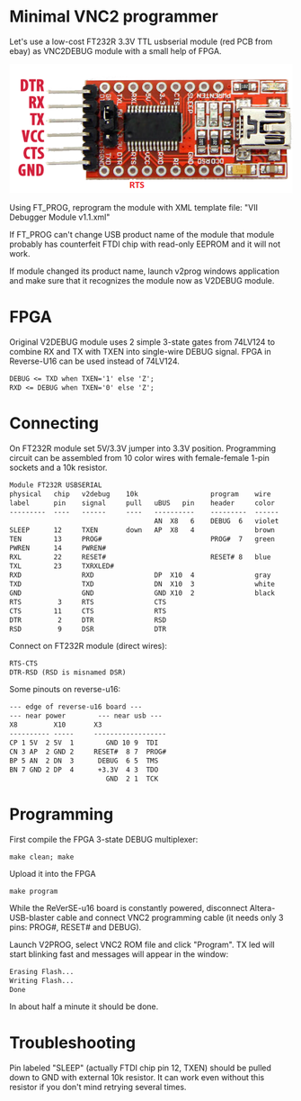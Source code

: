 # Minimal VNC2 programmer

Let's use a low-cost FT232R 3.3V TTL usbserial
module (red PCB from ebay) as VNC2DEBUG module 
with a small help of FPGA.

![FT232R-usbserial](/pic/usb-ttl-ft232rl-pinout.png)

Using FT_PROG, reprogram the module with XML template file:
"VII Debugger Module v1.1.xml"

If FT_PROG can't change USB product name of the module
that module probably has counterfeit FTDI chip with read-only
EEPROM and it will not work.

If module changed its product name, launch v2prog windows 
application and make sure that it recognizes the module now
as V2DEBUG module.

# FPGA

Original V2DEBUG module uses 2 simple 3-state gates from 74LV124
to combine RX and TX with TXEN into single-wire DEBUG signal. 
FPGA in Reverse-U16 can be used instead of 74LV124.

    DEBUG <= TXD when TXEN='1' else 'Z';
    RXD <= DEBUG when TXEN='0' else 'Z';


# Connecting

On FT232R module set 5V/3.3V jumper into 3.3V position.
Programming circuit can be assembled from 10 color wires with 
female-female 1-pin sockets and a 10k resistor.

    Module FT232R USBSERIAL
    physical   chip   v2debug    10k                  program    wire
    label      pin    signal     pull   uBUS   pin    header     color
    ---------  ----   ------     ----   ----------    ---------  ------
                                        AN  X8   6    DEBUG  6   violet
    SLEEP      12     TXEN       down   AP  X8   4               brown
    TEN        13     PROG#                           PROG#  7   green
    PWREN      14     PWREN#       
    RXL        22     RESET#                          RESET# 8   blue
    TXL        23     TXRXLED#     
    RXD               RXD               DP  X10  4               gray
    TXD               TXD               DN  X10  3               white
    GND               GND               GND X10  2               black
    RTS         3     RTS               CTS
    CTS        11     CTS               RTS       
    DTR         2     DTR               RSD
    RSD         9     DSR               DTR

Connect on FT232R module (direct wires):

    RTS-CTS
    DTR-RSD (RSD is misnamed DSR)

Some pinouts on reverse-u16:

    --- edge of reverse-u16 board ---
    --- near power        --- near usb ---
    X8         X10       X3      
    ---------- -----     ------------------
    CP 1 5V  2 5V  1        GND 10 9  TDI     
    CN 3 AP  2 GND 2     RESET#  8 7  PROG#
    BP 5 AN  2 DN  3      DEBUG  6 5  TMS
    BN 7 GND 2 DP  4      +3.3V  4 3  TDO
                            GND  2 1  TCK

# Programming

First compile the FPGA 3-state DEBUG multiplexer:

    make clean; make

Upload it into the FPGA

    make program

While the ReVerSE-u16 board is constantly powered,
disconnect Altera-USB-blaster cable and connect VNC2
programming cable (it needs only 3 pins: PROG#, RESET# and DEBUG).

Launch V2PROG, select VNC2 ROM file and click "Program".
TX led will start blinking fast and messages will appear
in the window:

    Erasing Flash...
    Writing Flash...
    Done

In about half a minute it should be done.

# Troubleshooting

Pin labeled "SLEEP" (actually FTDI chip pin 12, TXEN) 
should be pulled down to GND with external 10k resistor.
It can work even without this resistor if you don't
mind retrying several times.
